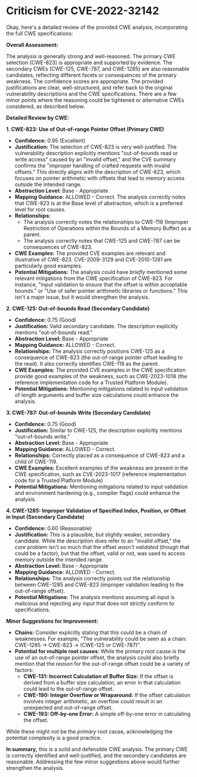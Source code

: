 # Criticism for CVE-2022-32142

Okay, here's a detailed review of the provided CWE analysis, incorporating the full CWE specifications:

**Overall Assessment:**

The analysis is generally strong and well-reasoned.  The primary CWE selection (CWE-823) is appropriate and supported by evidence. The secondary CWEs (CWE-125, CWE-787, and CWE-1285) are also reasonable candidates, reflecting different facets or consequences of the primary weakness. The confidence scores are appropriate.  The provided justifications are clear, well-structured, and refer back to the original vulnerability descriptions and the CWE specifications.  There are a few minor points where the reasoning could be tightened or alternative CWEs considered, as described below.

**Detailed Review by CWE:**

**1. CWE-823: Use of Out-of-range Pointer Offset (Primary CWE)**

*   **Confidence:** 0.95 (Excellent)
*   **Justification:** The selection of CWE-823 is very well-justified. The vulnerability description explicitly mentions "out-of-bounds read or write access" caused by an "invalid offset," and the CVE summary confirms the "improper handling of crafted requests with invalid offsets." This directly aligns with the description of CWE-823, which focuses on pointer arithmetic with offsets that lead to memory access outside the intended range.
*   **Abstraction Level:** Base - Appropriate
*   **Mapping Guidance:** ALLOWED - Correct. The analysis correctly notes that CWE-823 is at the Base level of abstraction, which is a preferred level for root causes.
*   **Relationships:**
    *   The analysis correctly notes the relationships to CWE-119 (Improper Restriction of Operations within the Bounds of a Memory Buffer) as a parent.
    *   The analysis correctly notes that CWE-125 and CWE-787 can be consequences of CWE-823.
*   **CWE Examples:** The provided CVE examples are relevant and illustrative of CWE-823.  CVE-2009-3129 and CVE-2010-1281 are particularly good examples.
*   **Potential Mitigations:** The analysis could have *briefly* mentioned some relevant mitigations from the CWE specification of CWE-823. For instance,  "Input validation to ensure that the offset is within acceptable bounds." or "Use of safer pointer arithmetic libraries or functions." This isn't a major issue, but it would strengthen the analysis.

**2. CWE-125: Out-of-bounds Read (Secondary Candidate)**

*   **Confidence:** 0.75 (Good)
*   **Justification:** Valid secondary candidate. The description explicitly mentions "out-of-bounds read."
*   **Abstraction Level:** Base - Appropriate
*   **Mapping Guidance:** ALLOWED - Correct.
*   **Relationships:** The analysis correctly positions CWE-125 as a consequence of CWE-823 (the out-of-range pointer offset leading to the read).  It also correctly identifies CWE-119 as the parent.
*   **CWE Examples:**  The provided CVE examples in the CWE specification provide good examples of the weakness, such as CWE-2023-1018 (the reference implementation code for a Trusted Platform Module).
*   **Potential Mitigations:** Mentioning mitigations related to input validation of length arguments and buffer size calculations could enhance the analysis.

**3. CWE-787: Out-of-bounds Write (Secondary Candidate)**

*   **Confidence:** 0.75 (Good)
*   **Justification:** Similar to CWE-125, the description explicitly mentions "out-of-bounds write."
*   **Abstraction Level:** Base - Appropriate
*   **Mapping Guidance:** ALLOWED - Correct.
*   **Relationships:** Correctly placed as a consequence of CWE-823 and a child of CWE-119.
*   **CWE Examples:** Excellent examples of the weakness are present in the CWE specification, such as CVE-2023-1017 (reference implementation code for a Trusted Platform Module)
*   **Potential Mitigations:** Mentioning mitigations related to input validation and environment hardening (e.g., compiler flags) could enhance the analysis.

**4. CWE-1285: Improper Validation of Specified Index, Position, or Offset in Input (Secondary Candidate)**

*   **Confidence:** 0.60 (Reasonable)
*   **Justification:** This is a plausible, but slightly weaker, secondary candidate. While the description does refer to an "invalid offset," the *core* problem isn't so much that the offset *wasn't validated* (though that could be a factor), but that the offset, valid or not, was used to access memory outside the intended range.
*   **Abstraction Level:** Base - Appropriate
*   **Mapping Guidance:** ALLOWED - Correct.
*   **Relationships:** The analysis correctly points out the relationship between CWE-1285 and CWE-823 (improper validation leading to the out-of-range offset).
*   **Potential Mitigations:** The analysis mentions assuming all input is malicious and rejecting any input that does not strictly conform to specifications.

**Minor Suggestions for Improvement:**

*   **Chains:** Consider explicitly stating that this could be a chain of weaknesses.  For example, "The vulnerability could be seen as a chain:  CWE-1285 -> CWE-823 -> (CWE-125 or CWE-787)".
*   **Potential for multiple root causes**: While the primary root cause is the use of an out-of-range pointer offset, the analysis could also briefly mention that the *reason* for the out-of-range offset could be a variety of factors:
    *   **CWE-131: Incorrect Calculation of Buffer Size:** If the offset is derived from a buffer size calculation, an error in that calculation could lead to the out-of-range offset.
    *   **CWE-190: Integer Overflow or Wraparound:** If the offset calculation involves integer arithmetic, an overflow could result in an unexpected and out-of-range offset.
    *   **CWE-193: Off-by-one Error:** A simple off-by-one error in calculating the offset.

While these might not be the *primary* root cause, acknowledging the potential complexity is a good practice.

**In summary,** this is a solid and defensible CWE analysis. The primary CWE is correctly identified and well-justified, and the secondary candidates are reasonable. Addressing the few minor suggestions above would further strengthen the analysis.